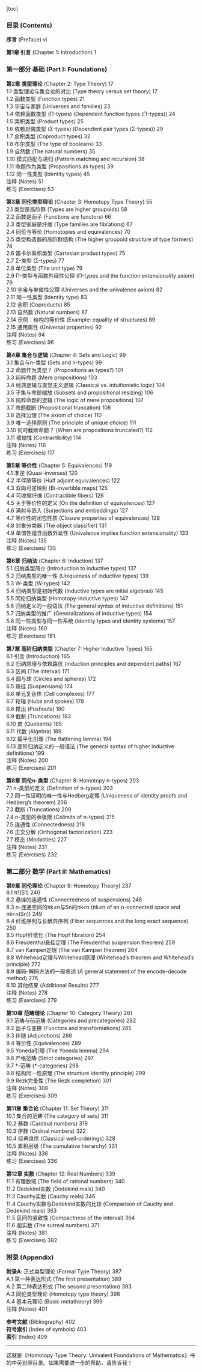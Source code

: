 [toc]

### 目录 (Contents)

**序言** (Preface) vi

**第1章 引言** (Chapter 1: Introduction) 1

### 第一部分 基础 (Part I: Foundations)

**第2章 类型理论** (Chapter 2: Type Theory) 17  
1.1 类型理论与集合论的对比 (Type theory versus set theory) 17  
1.2 函数类型 (Function types) 21  
1.3 宇宙与家庭 (Universes and families) 23  
1.4 依赖函数类型 (Π-types) (Dependent function types (Π-types)) 24  
1.5 乘积类型 (Product types) 25  
1.6 依赖对偶类型 (Σ-types) (Dependent pair types (Σ-types)) 29  
1.7 余积类型 (Coproduct types) 32  
1.8 布尔类型 (The type of booleans) 33  
1.9 自然数 (The natural numbers) 35  
1.10 模式匹配与递归 (Pattern matching and recursion) 38  
1.11 命题作为类型 (Propositions as types) 39  
1.12 同一性类型 (Identity types) 45  
注释 (Notes) 51  
练习 (Exercises) 53

**第3章 同伦类型理论** (Chapter 3: Homotopy Type Theory) 55  
2.1 类型是高阶群 (Types are higher groupoids) 58  
2.2 函数是函子 (Functions are functors) 66  
2.3 类型家庭是纤维 (Type families are fibrations) 67  
2.4 同伦与等价 (Homotopies and equivalences) 70  
2.5 类型构造器的高阶群结构 (The higher groupoid structure of type formers) 74  
2.6 笛卡尔乘积类型 (Cartesian product types) 75  
2.7 Σ-类型 (Σ-types) 77  
2.8 单位类型 (The unit type) 79  
2.9 Π-类型与函数外延性公理 (Π-types and the function extensionality axiom) 79  
2.10 宇宙与单值性公理 (Universes and the univalence axiom) 82  
2.11 同一性类型 (Identity type) 83  
2.12 余积 (Coproducts) 85  
2.13 自然数 (Natural numbers) 87  
2.14 示例：结构的等价性 (Example: equality of structures) 89  
2.15 通用属性 (Universal properties) 92  
注释 (Notes) 94  
练习 (Exercises) 96

**第4章 集合与逻辑** (Chapter 4: Sets and Logic) 99  
3.1 集合与n-类型 (Sets and n-types) 99  
3.2 命题作为类型？ (Propositions as types?) 101  
3.3 纯粹命题 (Mere propositions) 103  
3.4 经典逻辑与直觉主义逻辑 (Classical vs. intuitionistic logic) 104  
3.5 子集与命题缩放 (Subsets and propositional resizing) 106  
3.6 纯粹命题的逻辑 (The logic of mere propositions) 107  
3.7 命题截断 (Propositional truncation) 108  
3.8 选择公理 (The axiom of choice) 110  
3.9 唯一选择原则 (The principle of unique choice) 111  
3.10 何时截断命题？ (When are propositions truncated?) 112  
3.11 收缩性 (Contractibility) 114  
注释 (Notes) 116  
练习 (Exercises) 117

**第5章 等价性** (Chapter 5: Equivalences) 119  
4.1 准逆 (Quasi-inverses) 120  
4.2 半伴随等价 (Half adjoint equivalences) 122  
4.3 双向可逆映射 (Bi-invertible maps) 125  
4.4 可收缩纤维 (Contractible fibers) 126  
4.5 关于等价性的定义 (On the definition of equivalences) 127  
4.6 满射与嵌入 (Surjections and embeddings) 127  
4.7 等价性的闭包性质 (Closure properties of equivalences) 128  
4.8 对象分类器 (The object classifier) 131  
4.9 单值性蕴含函数外延性 (Univalence implies function extensionality) 133  
注释 (Notes) 135  
练习 (Exercises) 135

**第6章 归纳法** (Chapter 6: Induction) 137  
5.1 归纳类型简介 (Introduction to inductive types) 137  
5.2 归纳类型的唯一性 (Uniqueness of inductive types) 139  
5.3 W-类型 (W-types) 142  
5.4 归纳类型是初始代数 (Inductive types are initial algebras) 145  
5.5 同伦归纳类型 (Homotopy-inductive types) 147  
5.6 归纳定义的一般语法 (The general syntax of inductive definitions) 151  
5.7 归纳类型的推广 (Generalizations of inductive types) 154  
5.8 同一性类型与同一性系统 (Identity types and identity systems) 157  
注释 (Notes) 160  
练习 (Exercises) 161

**第7章 高阶归纳类型** (Chapter 7: Higher Inductive Types) 165  
6.1 引言 (Introduction) 165  
6.2 归纳原理与依赖路径 (Induction principles and dependent paths) 167  
6.3 区间 (The interval) 171  
6.4 圆与球 (Circles and spheres) 172  
6.5 悬挂 (Suspensions) 174  
6.6 单元复合体 (Cell complexes) 177  
6.7 轮辐 (Hubs and spokes) 178  
6.8 推出 (Pushouts) 180  
6.9 截断 (Truncations) 183  
6.10 商 (Quotients) 185  
6.11 代数 (Algebra) 189  
6.12 扁平化引理 (The flattening lemma) 194  
6.13 高阶归纳定义的一般语法 (The general syntax of higher inductive definitions) 199  
注释 (Notes) 200  
练习 (Exercises) 201

**第8章 同伦n-类型** (Chapter 8: Homotopy n-types) 203  
7.1 n-类型的定义 (Definition of n-types) 203  
7.2 同一性证明的唯一性与Hedberg定理 (Uniqueness of identity proofs and Hedberg’s theorem) 206  
7.3 截断 (Truncations) 209  
7.4 n-类型的余极限 (Colimits of n-types) 215  
7.5 连通性 (Connectedness) 218  
7.6 正交分解 (Orthogonal factorization) 223  
7.7 模态 (Modalities) 227  
注释 (Notes) 231  
练习 (Exercises) 232

### 第二部分 数学 (Part II: Mathematics)

**第9章 同伦理论** (Chapter 9: Homotopy Theory) 237  
8.1 π1(S1) 240  
8.2 悬挂的连通性 (Connectedness of suspensions) 248  
8.3 n-连通空间的πk≤n与Sn的πk<n (πk≤n of an n-connected space and πk<n(Sn)) 249  
8.4 纤维序列与长确界序列 (Fiber sequences and the long exact sequence) 250  
8.5 Hopf纤维化 (The Hopf fibration) 254  
8.6 Freudenthal悬挂定理 (The Freudenthal suspension theorem) 259  
8.7 van Kampen定理 (The van Kampen theorem) 264  
8.8 Whitehead定理与Whitehead原理 (Whitehead’s theorem and Whitehead’s principle) 272  
8.9 编码-解码方法的一般表述 (A general statement of the encode-decode method) 276  
8.10 其他结果 (Additional Results) 277  
注释 (Notes) 278  
练习 (Exercises) 279

**第10章 范畴理论** (Chapter 10: Category Theory) 281  
9.1 范畴与前范畴 (Categories and precategories) 282  
9.2 函子与变换 (Functors and transformations) 285  
9.3 伴随 (Adjunctions) 288  
9.4 等价性 (Equivalences) 289  
9.5 Yoneda引理 (The Yoneda lemma) 294  
9.6 严格范畴 (Strict categories) 297  
9.7 †-范畴 (†-categories) 298  
9.8 结构同一性原理 (The structure identity principle) 299  
9.9 Rezk完备性 (The Rezk completion) 301  
注释 (Notes) 308  
练习 (Exercises) 309

**第11章 集合论** (Chapter 11: Set Theory) 311  
10.1 集合的范畴 (The category of sets) 311  
10.2 基数 (Cardinal numbers) 319  
10.3 序数 (Ordinal numbers) 322  
10.4 经典良序 (Classical well-orderings) 328  
10.5 累积层级 (The cumulative hierarchy) 331  
注释 (Notes) 336  
练习 (Exercises) 336

**第12章 实数** (Chapter 12: Real Numbers) 339  
11.1 有理数域 (The field of rational numbers) 340  
11.2 Dedekind实数 (Dedekind reals) 340  
11.3 Cauchy实数 (Cauchy reals) 346  
11.4 Cauchy实数与Dedekind实数的比较 (Comparison of Cauchy and Dedekind reals) 363  
11.5 区间的紧致性 (Compactness of the interval) 364  
11.6 超实数 (The surreal numbers) 371  
注释 (Notes) 381  
练习 (Exercises) 382

### 附录 (Appendix)

**附录A**: 正式类型理论 (Formal Type Theory) 387  
A.1 第一种表达形式 (The first presentation) 389  
A.2 第二种表达形式 (The second presentation) 393  
A.3 同伦类型理论 (Homotopy type theory) 398  
A.4 基本元理论 (Basic metatheory) 399  
注释 (Notes) 401

**参考文献** (Bibliography) 402  
**符号索引** (Index of symbols) 403  
**索引** (Index) 409

---

这就是《Homotopy Type Theory: Univalent Foundations of Mathematics》书的中英对照目录。如果需要进一步的帮助，请告诉我！